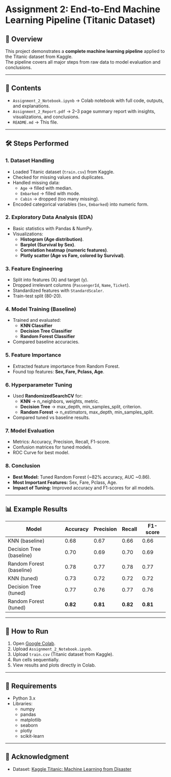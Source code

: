 # Assignment 2: End-to-End Machine Learning Pipeline (Titanic Dataset)

## 📌 Overview
This project demonstrates a **complete machine learning pipeline** applied to the Titanic dataset from Kaggle.  
The pipeline covers all major steps from raw data to model evaluation and conclusions.

---

## 📂 Contents
- `Assignment_2_Notebook.ipynb` → Colab notebook with full code, outputs, and explanations.  
- `Assignment_2_Report.pdf` → 2–3 page summary report with insights, visualizations, and conclusions.  
- `README.md` → This file.  

---

## 🛠️ Steps Performed

### 1. Dataset Handling
- Loaded Titanic dataset (`train.csv`) from Kaggle.
- Checked for missing values and duplicates.
- Handled missing data:
  - `Age` → filled with median.
  - `Embarked` → filled with mode.
  - `Cabin` → dropped (too many missing).
- Encoded categorical variables (`Sex`, `Embarked`) into numeric form.

### 2. Exploratory Data Analysis (EDA)
- Basic statistics with Pandas & NumPy.
- Visualizations:
  - **Histogram (Age distribution)**.
  - **Barplot (Survival by Sex)**.
  - **Correlation heatmap (numeric features)**.
  - **Plotly scatter (Age vs Fare, colored by Survival)**.

### 3. Feature Engineering
- Split into features (X) and target (y).
- Dropped irrelevant columns (`PassengerId`, `Name`, `Ticket`).
- Standardized features with `StandardScaler`.
- Train-test split (80-20).

### 4. Model Training (Baseline)
- Trained and evaluated:
  - **KNN Classifier**
  - **Decision Tree Classifier**
  - **Random Forest Classifier**
- Compared baseline accuracies.

### 5. Feature Importance
- Extracted feature importance from Random Forest.
- Found top features: **Sex, Fare, Pclass, Age**.

### 6. Hyperparameter Tuning
- Used **RandomizedSearchCV** for:
  - **KNN** → n_neighbors, weights, metric.
  - **Decision Tree** → max_depth, min_samples_split, criterion.
  - **Random Forest** → n_estimators, max_depth, min_samples_split.
- Compared tuned vs baseline results.

### 7. Model Evaluation
- Metrics: Accuracy, Precision, Recall, F1-score.
- Confusion matrices for tuned models.
- ROC Curve for best model.

### 8. Conclusion
- **Best Model:** Tuned Random Forest (~82% accuracy, AUC ~0.86).
- **Most Important Features:** Sex, Fare, Pclass, Age.
- **Impact of Tuning:** Improved accuracy and F1-scores for all models.

---

## 📊 Example Results

| Model                  | Accuracy | Precision | Recall | F1-score |
|-------------------------|----------|-----------|--------|----------|
| KNN (baseline)         | 0.68     | 0.67      | 0.66   | 0.66     |
| Decision Tree (baseline)| 0.70     | 0.69      | 0.70   | 0.69     |
| Random Forest (baseline)| 0.78     | 0.77      | 0.78   | 0.77     |
| KNN (tuned)            | 0.73     | 0.72      | 0.72   | 0.72     |
| Decision Tree (tuned)  | 0.77     | 0.76      | 0.77   | 0.76     |
| Random Forest (tuned)  | **0.82** | **0.81**  | **0.82** | **0.81** |

---

## 🚀 How to Run
1. Open [Google Colab](https://colab.research.google.com/).  
2. Upload `Assignment_2_Notebook.ipynb`.  
3. Upload `train.csv` (Titanic dataset from Kaggle).  
4. Run cells sequentially.  
5. View results and plots directly in Colab.  

---

## 📌 Requirements
- Python 3.x  
- Libraries:
  - numpy  
  - pandas  
  - matplotlib  
  - seaborn  
  - plotly  
  - scikit-learn  

---

## 🙌 Acknowledgment
- Dataset: [Kaggle Titanic: Machine Learning from Disaster](https://www.kaggle.com/c/titanic/data)  
